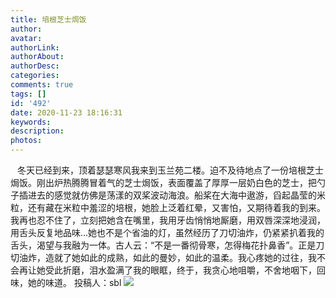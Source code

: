 ```yaml
---
title: 培根芝士焗饭
author: 
avatar: 
authorLink: 
authorAbout: 
authorDesc: 
categories: 
comments: true
tags: []
id: '492'
date: 2020-11-23 18:16:31
keywords:
description:
photos:
---
```


  冬天已经到来，顶着瑟瑟寒风我来到玉兰苑二楼。迫不及待地点了一份培根芝士焗饭。刚出炉热腾腾冒着气的芝士焗饭，表面覆盖了厚厚一层奶白色的芝士，把勺子插进去的感觉就仿佛是荡漾的双桨波动海浪。船桨在大海中遨游，舀起晶莹的米粒，还有藏在米粒中羞涩的培根，她脸上泛着红晕，又害怕，又期待着我的到来。我再也忍不住了，立刻把她含在嘴里，我用牙齿悄悄地厮磨，用双唇深深地浸润，用舌头反复地品味...她也不是个省油的灯，虽然经历了刀切油炸，仍紧紧扒着我的舌头，渴望与我融为一体。古人云：“不是一番彻骨寒，怎得梅花扑鼻香”。正是刀切油炸，造就了她如此的成熟，如此的曼妙，如此的温柔。我心疼她的过往，我不会再让她受此折磨，泪水盈满了我的眼眶，终于，我贪心地咀嚼，不舍地咽下，回味，她的味道。 投稿人：sbl ![](http://www.aiupc.xyz/wp-content/uploads/2020/11/QQ截图20201123181159-300x222.png)